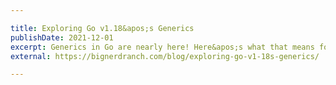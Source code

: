 ```yaml
---

title: Exploring Go v1.18&apos;s Generics
publishDate: 2021-12-01
excerpt: Generics in Go are nearly here! Here&apos;s what that means for you and some real use cases.
external: https://bignerdranch.com/blog/exploring-go-v1-18s-generics/

---
```

